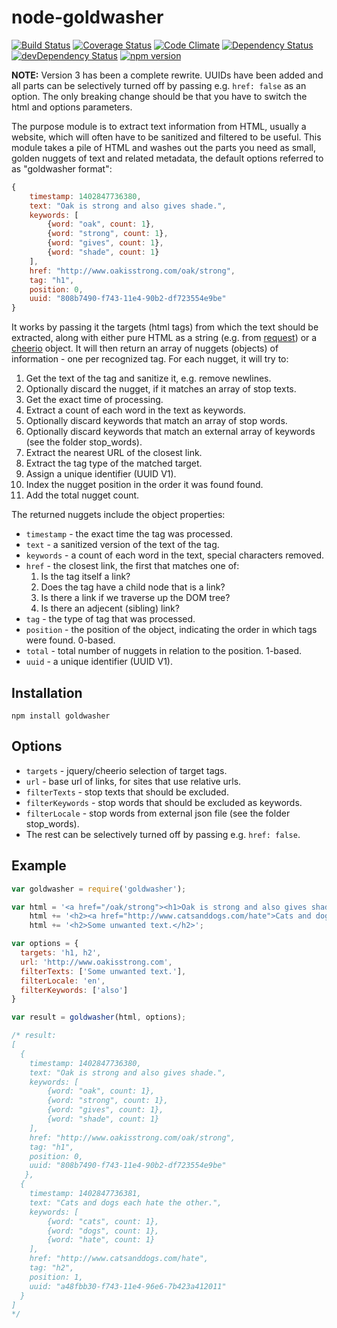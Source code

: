# node-goldwasher
[![Build Status](http://img.shields.io/travis/alexlangberg/node-goldwasher.svg)](https://travis-ci.org/alexlangberg/node-goldwasher)
[![Coverage Status](http://img.shields.io/coveralls/alexlangberg/node-goldwasher.svg)](https://coveralls.io/r/alexlangberg/node-goldwasher?branch=master)
[![Code Climate](http://img.shields.io/codeclimate/github/alexlangberg/node-goldwasher.svg)](https://codeclimate.com/github/alexlangberg/node-goldwasher)
[![Dependency Status](https://david-dm.org/alexlangberg/node-goldwasher.svg)](https://david-dm.org/alexlangberg/node-goldwasher)
[![devDependency Status](https://david-dm.org/alexlangberg/node-goldwasher/dev-status.svg)](https://david-dm.org/alexlangberg/node-goldwasher#info=devDependencies)
[![npm version](http://img.shields.io/npm/v/goldwasher.svg)](https://www.npmjs.org/package/goldwasher)

**NOTE:** Version 3 has been a complete rewrite. UUIDs have been added and all parts can be selectively turned off by passing e.g. ```href: false``` as an option. The only breaking change should be that you have to switch the html and options parameters.

The purpose module is to extract text information from HTML, usually a website, which will often have to be sanitized and filtered to be useful. This module takes a pile of HTML and washes out the parts you need as small, golden nuggets of text and related metadata, the default options referred to as "goldwasher format":

```javascript
{ 
    timestamp: 1402847736380,
    text: "Oak is strong and also gives shade.",
    keywords: [ 
        {word: "oak", count: 1}, 
        {word: "strong", count: 1}, 
        {word: "gives", count: 1}, 
        {word: "shade", count: 1}
    ],
    href: "http://www.oakisstrong.com/oak/strong",
    tag: "h1",
    position: 0,
    uuid: "808b7490-f743-11e4-90b2-df723554e9be"
}
```

It works by passing it the targets (html tags) from which the text should be extracted, along with either pure HTML as a string (e.g. from [request](https://www.npmjs.org/package/request)) or a [cheerio](https://www.npmjs.org/package/cheerio) object. It will then return an array of nuggets (objects) of information - one per recognized tag. For each nugget, it will try to:

1. Get the text of the tag and sanitize it, e.g. remove newlines.
2. Optionally discard the nugget, if it matches an array of stop texts.
3. Get the exact time of processing.
4. Extract a count of each word in the text as keywords.
5. Optionally discard keywords that match an array of stop words.
6. Optionally discard keywords that match an external array of keywords (see the folder stop_words).
7. Extract the nearest URL of the closest link.
8. Extract the tag type of the matched target.
9. Assign a unique identifier (UUID V1).
10. Index the nugget position in the order it was found found.
11. Add the total nugget count.

The returned nuggets include the object properties:

- ```timestamp``` - the exact time the tag was processed.
- ```text``` - a sanitized version of the text of the tag.
- ```keywords``` - a count of each word in the text, special characters removed.
- ```href``` - the closest link, the first that matches one of:
  1. Is the tag itself a link?
  2. Does the tag have a child node that is a link?
  3. Is there a link if we traverse up the DOM tree?
  4. Is there an adjecent (sibling) link?
- ```tag``` - the type of tag that was processed.
- ```position``` - the position of the object, indicating the order in which tags were found. 0-based.
- ```total``` - total number of nuggets in relation to the position. 1-based.
- ```uuid``` - a unique identifier (UUID V1).

## Installation
```
npm install goldwasher
```

## Options
- ```targets``` - jquery/cheerio selection of target tags.
- ```url``` - base url of links, for sites that use relative urls.
- ```filterTexts``` - stop texts that should be excluded.
- ```filterKeywords``` - stop words that should be excluded as keywords.
- ```filterLocale``` - stop words from external json file (see the folder stop_words).
- The rest can be selectively turned off by passing e.g. ```href: false```.

## Example
```javascript
var goldwasher = require('goldwasher');

var html = '<a href="/oak/strong"><h1>Oak is strong and also gives shade.</h1></a>';
    html += '<h2><a href="http://www.catsanddogs.com/hate">Cats and dogs each hate the other.</a></h2>';
    html += '<h2>Some unwanted text.</h2>';

var options = {
  targets: 'h1, h2',
  url: 'http://www.oakisstrong.com',
  filterTexts: ['Some unwanted text.'],
  filterLocale: 'en',
  filterKeywords: ['also']
}

var result = goldwasher(html, options);

/* result:
[ 
  { 
    timestamp: 1402847736380,
    text: "Oak is strong and also gives shade.",
    keywords: [ 
        {word: "oak", count: 1}, 
        {word: "strong", count: 1}, 
        {word: "gives", count: 1}, 
        {word: "shade", count: 1}
    ],
    href: "http://www.oakisstrong.com/oak/strong",
    tag: "h1",
    position: 0,
    uuid: "808b7490-f743-11e4-90b2-df723554e9be"
   },
  { 
    timestamp: 1402847736381,
    text: "Cats and dogs each hate the other.",
    keywords: [ 
        {word: "cats", count: 1}, 
        {word: "dogs", count: 1}, 
        {word: "hate", count: 1} 
    ],
    href: "http://www.catsanddogs.com/hate",
    tag: "h2",
    position: 1,
    uuid: "a48fbb30-f743-11e4-96e6-7b423a412011"
  }
]
*/
```
